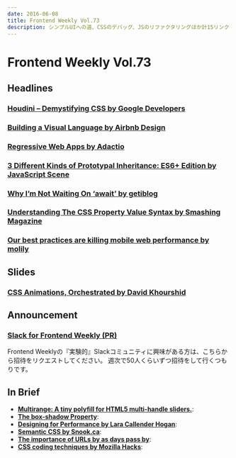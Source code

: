 ```yaml
---
date: 2016-06-08
title: Frontend Weekly Vol.73
description: シンプルUIへの道、CSSのデバッグ、JSのリファクタリングほか計15リンク
---
```


# Frontend Weekly Vol.73

## Headlines

### [Houdini – Demystifying CSS by Google Developers](https://developers.google.com/web/updates/2016/05/houdini?hl=en)

### [Building a Visual Language by Airbnb Design](http://airbnb.design/building-a-visual-language/)

### [Regressive Web Apps by Adactio](https://adactio.com/journal/10708)

### [3 Different Kinds of Prototypal Inheritance: ES6+ Edition by JavaScript Scene](https://medium.com/javascript-scene/3-different-kinds-of-prototypal-inheritance-es6-edition-32d777fa16c9#.e4isg9nta)

### [Why I’m Not Waiting On ‘await’ by getiblog](https://blog.getify.com/not-awaiting-1/)


### [Understanding The CSS Property Value Syntax by Smashing Magazine](https://www.smashingmagazine.com/2016/05/understanding-the-css-property-value-syntax/)


### [Our best practices are killing mobile web performance by molily](http://molily.de/mobile-web-performance/)

## Slides

### [CSS Animations, Orchestrated by David Khourshid](http://slides.com/davidkhourshid/deck-17#/)

## Announcement

### [Slack for Frontend Weekly (PR)](https://studiomohawk.typeform.com/to/Kj8Gaj)

Frontend Weeklyの『実験的』Slackコミュニティに興味がある方は、こちらから招待をリクエストしてください。 週次で50人くらいずつ招待をして行くつもりです。

## In Brief

* [**Multirange: A tiny polyfill for HTML5 multi-handle sliders.**](http://leaverou.github.io/multirange/): 
* [**The box-shadow Property**](https://bitsofco.de/the-box-shadow-property/): 
* [**Designing for Performance by Lara Callender Hogan**](http://designingforperformance.com/): 
* [**Semantic CSS by Snook.ca**](http://snook.ca/archives/html_and_css/semantic-css):
* [**The importance of URLs by as days pass by**](https://www.kryogenix.org/days/2016/05/24/the-importance-of-urls/): 
* [**CSS coding techniques by Mozilla Hacks**](https://hacks.mozilla.org/2016/05/css-coding-techniques/): 
